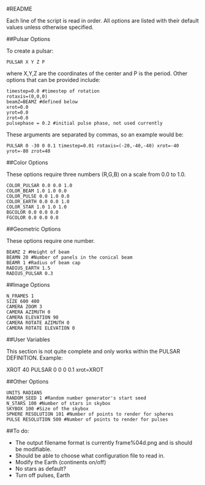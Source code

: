 #README

Each line of the script is read in order. All options are listed with their default values unless otherwise specified.

##Pulsar Options

To create a pulsar:
```
PULSAR X Y Z P
```
where X,Y,Z are the coordinates of the center and P is the period. Other options that can be provided include:
```
timestep=0.0 #timestep of rotation
rotaxis=(0,0,0)
beamZ=BEAMZ #defined below
xrot=0.0
yrot=0.0
zrot=0.0
pulsephase = 0.2 #initial pulse phase, not used currently
```
These arguments are separated by commas, so an example would be:
```
PULSAR 0 -30 0 0.1 timestep=0.01 rotaxis=(-20,-40,-40) xrot=-40 yrot=-80 zrot=40
```
##Color Options

These options require three numbers (R,G,B) on a scale from 0.0 to 1.0. 

```
COLOR_PULSAR 0.0 0.0 1.0
COLOR_BEAM 1.0 1.0 0.0
COLOR_PULSE 0.0 1.0 0.0
COLOR_EARTH 0.0 0.0 1.0
COLOR_STAR 1.0 1.0 1.0
BGCOLOR 0.0 0.0 0.0
FGCOLOR 0.0 0.0 0.0
```

##Geometric Options

These options require one number.

```
BEAMZ 2 #Height of beam
BEAMN 20 #Number of panels in the conical beam
BEAMR 1 #Radius of beam cap
RADIUS_EARTH 1.5
RADIUS_PULSAR 0.3
```

##Image Options
```
N_FRAMES 1
SIZE 600 400
CAMERA ZOOM 3
CAMERA AZIMUTH 0
CAMERA ELEVATION 90
CAMERA ROTATE AZIMUTH 0
CAMERA ROTATE ELEVATION 0
```
##User Variables

This section is not quite complete and only works within the PULSAR DEFINITION. Example:

XROT 40
PULSAR 0 0 0 0.1 xrot=XROT


##Other Options
```
UNITS RADIANS
RANDOM_SEED 1 #Random number generator's start seed
N_STARS 100 #Number of stars in skybox
SKYBOX 100 #Size of the skybox
SPHERE RESOLUTION 101 #Number of points to render for spheres
PULSE RESOLUTION 500 #Number of points to render for pulses
```


##To do:

- The output filename format is currently frame%04d.png and is should be modifiable.
- Should be able to choose what configuration file to read in.
- Modify the Earth (continents on/off)
- No stars as default?
- Turn off pulses, Earth